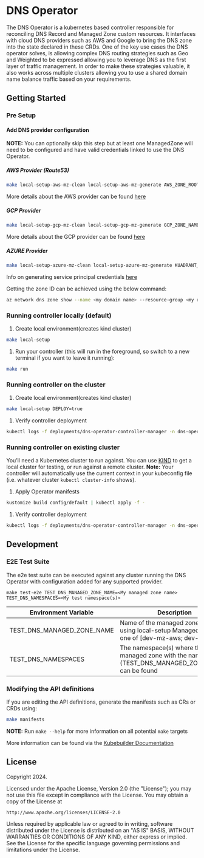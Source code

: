 # DNS Operator

The DNS Operator is a kubernetes based controller responsible for reconciling DNS Record and Managed Zone custom resources. It interfaces with cloud DNS providers such as AWS and Google to bring the DNS zone into the state declared in these CRDs.
One of the key use cases the DNS operator solves, is allowing complex DNS routing strategies such as Geo and Weighted to be expressed allowing you to leverage DNS as the first layer of traffic management. In order to make these strategies valuable, it also works across multiple clusters allowing you to use a shared domain name balance traffic based on your requirements.

## Getting Started

### Pre Setup

#### Add DNS provider configuration

**NOTE:** You can optionally skip this step but at least one ManagedZone will need to be configured and have valid credentials linked to use the DNS Operator.

##### AWS Provider (Route53)
```bash
make local-setup-aws-mz-clean local-setup-aws-mz-generate AWS_ZONE_ROOT_DOMAIN=<MY AWS Zone Root Domain> AWS_DNS_PUBLIC_ZONE_ID=<My AWS DNS Public Zone ID> AWS_ACCESS_KEY_ID=<My AWS ACCESS KEY> AWS_SECRET_ACCESS_KEY=<My AWS Secret Access Key>
```
More details about the AWS provider can be found [here](./docs/provider.md#aws-route-53-provider)

##### GCP Provider

```bash
make local-setup-gcp-mz-clean local-setup-gcp-mz-generate GCP_ZONE_NAME=<My GCP ZONE Name> GCP_ZONE_DNS_NAME=<My Zone DNS Name> GCP_GOOGLE_CREDENTIALS='<My GCP Credentials.json>' GCP_PROJECT_ID=<My GCP PROJECT ID>
```
More details about the GCP provider can be found [here](./docs/provider.md#google-cloud-dns-provider)

##### AZURE Provider

```bash
make local-setup-azure-mz-clean local-setup-azure-mz-generate KUADRANT_AZURE_CREDENTIALS='<My Azure Credentials.json>' KUADRANT_AZURE_DNS_ZONE_ID=<My Azure Zone ID> KUADRANT_AZURE_ZONE_ROOT_DOMAIN='<My Azure Domain Name>'
```

Info on generating service principal credentials [here](https://github.com/kubernetes-sigs/external-dns/blob/master/docs/tutorials/azure.md)

Getting the zone ID can be achieved using the below command:
```bash
az network dns zone show --name <my domain name> --resource-group <my resource group> --query "{id:id,domain:name}"
```

### Running controller locally (default)

1. Create local environment(creates kind cluster)
```sh
make local-setup
```

1. Run your controller (this will run in the foreground, so switch to a new terminal if you want to leave it running):

```sh
make run
```

### Running controller on the cluster

1. Create local environment(creates kind cluster)
```sh
make local-setup DEPLOY=true
```

1. Verify controller deployment
```sh
kubectl logs -f deployments/dns-operator-controller-manager -n dns-operator-system
```

### Running controller on existing cluster

You’ll need a Kubernetes cluster to run against. You can use [KIND](https://sigs.k8s.io/kind) to get a local cluster for testing, or run against a remote cluster.
**Note:** Your controller will automatically use the current context in your kubeconfig file (i.e. whatever cluster `kubectl cluster-info` shows).

1. Apply Operator manifests
```sh
kustomize build config/default | kubectl apply -f -
```

1. Verify controller deployment
```sh
kubectl logs -f deployments/dns-operator-controller-manager -n dns-operator-system
```

## Development

### E2E Test Suite

The e2e test suite can be executed against any cluster running the DNS Operator with configuration added for any supported provider.

```
make test-e2e TEST_DNS_MANAGED_ZONE_NAME=<My managed zone name> TEST_DNS_NAMESPACES=<My test namespace(s)>
```

| Environment Variable       | Description                                                                                          |
|----------------------------|------------------------------------------------------------------------------------------------------|
| TEST_DNS_MANAGED_ZONE_NAME | Name of the managed zone to use. If using local-setup Managed zones, one of [dev-mz-aws; dev-mz-gcp] | 
| TEST_DNS_NAMESPACES        | The namespace(s) where the managed zone with the name (TEST_DNS_MANAGED_ZONE_NAME) can be found      | 

### Modifying the API definitions
If you are editing the API definitions, generate the manifests such as CRs or CRDs using:

```sh
make manifests
```

**NOTE:** Run `make --help` for more information on all potential `make` targets

More information can be found via the [Kubebuilder Documentation](https://book.kubebuilder.io/introduction.html)

## License

Copyright 2024.

Licensed under the Apache License, Version 2.0 (the "License");
you may not use this file except in compliance with the License.
You may obtain a copy of the License at

    http://www.apache.org/licenses/LICENSE-2.0

Unless required by applicable law or agreed to in writing, software
distributed under the License is distributed on an "AS IS" BASIS,
WITHOUT WARRANTIES OR CONDITIONS OF ANY KIND, either express or implied.
See the License for the specific language governing permissions and
limitations under the License.
